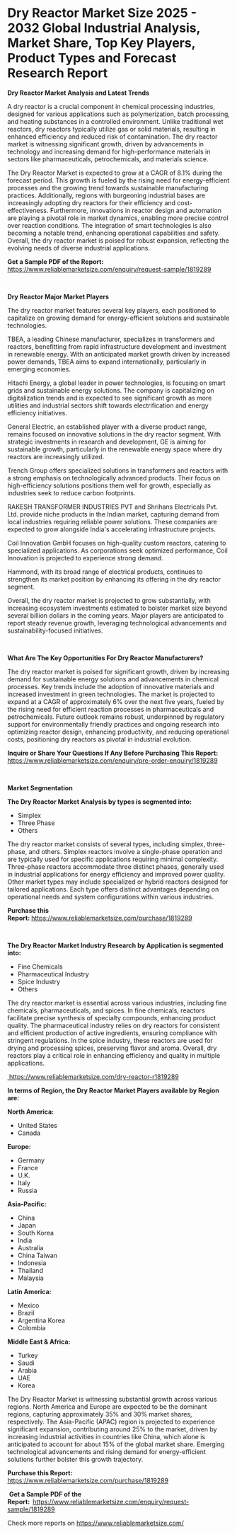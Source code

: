 <p><h1>Dry Reactor Market Size 2025 - 2032 Global Industrial Analysis, Market Share, Top Key Players, Product Types and Forecast Research Report</h1></p><p><strong>Dry Reactor Market Analysis and Latest Trends</strong></p>
<p><p>A dry reactor is a crucial component in chemical processing industries, designed for various applications such as polymerization, batch processing, and heating substances in a controlled environment. Unlike traditional wet reactors, dry reactors typically utilize gas or solid materials, resulting in enhanced efficiency and reduced risk of contamination. The dry reactor market is witnessing significant growth, driven by advancements in technology and increasing demand for high-performance materials in sectors like pharmaceuticals, petrochemicals, and materials science.</p><p>The Dry Reactor Market is expected to grow at a CAGR of 8.1% during the forecast period. This growth is fueled by the rising need for energy-efficient processes and the growing trend towards sustainable manufacturing practices. Additionally, regions with burgeoning industrial bases are increasingly adopting dry reactors for their efficiency and cost-effectiveness. Furthermore, innovations in reactor design and automation are playing a pivotal role in market dynamics, enabling more precise control over reaction conditions. The integration of smart technologies is also becoming a notable trend, enhancing operational capabilities and safety. Overall, the dry reactor market is poised for robust expansion, reflecting the evolving needs of diverse industrial applications.</p></p>
<p><strong>Get a Sample PDF of the Report:&nbsp;</strong> <a href="https://www.reliablemarketsize.com/enquiry/request-sample/1819289?utm_campaign=3345&utm_medium=2&utm_source=Github&utm_content=ia&utm_term=09042025&utm_id=dry-reactor">https://www.reliablemarketsize.com/enquiry/request-sample/1819289</a></p>
<p>&nbsp;</p>
<p><strong>Dry Reactor Major Market Players</strong></p>
<p><p>The dry reactor market features several key players, each positioned to capitalize on growing demand for energy-efficient solutions and sustainable technologies. </p><p>TBEA, a leading Chinese manufacturer, specializes in transformers and reactors, benefitting from rapid infrastructure development and investment in renewable energy. With an anticipated market growth driven by increased power demands, TBEA aims to expand internationally, particularly in emerging economies.</p><p>Hitachi Energy, a global leader in power technologies, is focusing on smart grids and sustainable energy solutions. The company is capitalizing on digitalization trends and is expected to see significant growth as more utilities and industrial sectors shift towards electrification and energy efficiency initiatives.</p><p>General Electric, an established player with a diverse product range, remains focused on innovative solutions in the dry reactor segment. With strategic investments in research and development, GE is aiming for sustainable growth, particularly in the renewable energy space where dry reactors are increasingly utilized.</p><p>Trench Group offers specialized solutions in transformers and reactors with a strong emphasis on technologically advanced products. Their focus on high-efficiency solutions positions them well for growth, especially as industries seek to reduce carbon footprints.</p><p>RAKESH TRANSFORMER INDUSTRIES PVT and Shrihans Electricals Pvt. Ltd. provide niche products in the Indian market, capturing demand from local industries requiring reliable power solutions. These companies are expected to grow alongside India's accelerating infrastructure projects.</p><p>Coil Innovation GmbH focuses on high-quality custom reactors, catering to specialized applications. As corporations seek optimized performance, Coil Innovation is projected to experience strong demand.</p><p>Hammond, with its broad range of electrical products, continues to strengthen its market position by enhancing its offering in the dry reactor segment. </p><p>Overall, the dry reactor market is projected to grow substantially, with increasing ecosystem investments estimated to bolster market size beyond several billion dollars in the coming years. Major players are anticipated to report steady revenue growth, leveraging technological advancements and sustainability-focused initiatives.</p></p>
<p>&nbsp;</p>
<p><strong>What Are The Key Opportunities For Dry Reactor Manufacturers?</strong></p>
<p><p>The dry reactor market is poised for significant growth, driven by increasing demand for sustainable energy solutions and advancements in chemical processes. Key trends include the adoption of innovative materials and increased investment in green technologies. The market is projected to expand at a CAGR of approximately 6% over the next five years, fueled by the rising need for efficient reaction processes in pharmaceuticals and petrochemicals. Future outlook remains robust, underpinned by regulatory support for environmentally friendly practices and ongoing research into optimizing reactor design, enhancing productivity, and reducing operational costs, positioning dry reactors as pivotal in industrial evolution.</p></p>
<p><strong>Inquire or Share Your Questions If Any Before Purchasing This Report:</strong> <a href="https://www.reliablemarketsize.com/enquiry/pre-order-enquiry/1819289?utm_campaign=3345&utm_medium=2&utm_source=Github&utm_content=ia&utm_term=09042025&utm_id=dry-reactor">https://www.reliablemarketsize.com/enquiry/pre-order-enquiry/1819289</a></p>
<p>&nbsp;</p>
<p><strong>Market Segmentation</strong></p>
<p><strong>The Dry Reactor Market Analysis by types is segmented into:</strong></p>
<p><ul><li>Simplex</li><li>Three Phase</li><li>Others</li></ul></p>
<p><p>The dry reactor market consists of several types, including simplex, three-phase, and others. Simplex reactors involve a single-phase operation and are typically used for specific applications requiring minimal complexity. Three-phase reactors accommodate three distinct phases, generally used in industrial applications for energy efficiency and improved power quality. Other market types may include specialized or hybrid reactors designed for tailored applications. Each type offers distinct advantages depending on operational needs and system configurations within various industries.</p></p>
<p><strong>Purchase this Report:&nbsp;</strong><a href="https://www.reliablemarketsize.com/purchase/1819289?utm_campaign=3345&utm_medium=2&utm_source=Github&utm_content=ia&utm_term=09042025&utm_id=dry-reactor">https://www.reliablemarketsize.com/purchase/1819289</a></p>
<p>&nbsp;</p>
<p><strong>The Dry Reactor Market Industry Research by Application is segmented into:</strong></p>
<p><ul><li>Fine Chemicals</li><li>Pharmaceutical Industry</li><li>Spice Industry</li><li>Others</li></ul></p>
<p><p>The dry reactor market is essential across various industries, including fine chemicals, pharmaceuticals, and spices. In fine chemicals, reactors facilitate precise synthesis of specialty compounds, enhancing product quality. The pharmaceutical industry relies on dry reactors for consistent and efficient production of active ingredients, ensuring compliance with stringent regulations. In the spice industry, these reactors are used for drying and processing spices, preserving flavor and aroma. Overall, dry reactors play a critical role in enhancing efficiency and quality in multiple applications.</p></p>
<p><a href="https://www.reliablemarketsize.com/dry-reactor-r1819289?utm_campaign=3345&utm_medium=2&utm_source=Github&utm_content=ia&utm_term=09042025&utm_id=dry-reactor">&nbsp;https://www.reliablemarketsize.com/dry-reactor-r1819289</a></p>
<p><strong>In terms of Region, the Dry Reactor Market Players available by Region are:</strong></p>
<p>
    <p> <strong> North America: </strong>
        <ul>
            <li>United States</li>
            <li>Canada</li>
        </ul>
        </p> 
    <p> <strong> Europe: </strong>
        <ul>
            <li>Germany</li>
            <li>France</li>
            <li>U.K.</li>
            <li>Italy</li>
            <li>Russia</li>
        </ul>
        </p> 
    <p> <strong> Asia-Pacific: </strong>
        <ul>
            <li>China</li>
            <li>Japan</li>
            <li>South Korea</li>
            <li>India</li>
            <li>Australia</li>
            <li>China Taiwan</li>
            <li>Indonesia</li>
            <li>Thailand</li>
            <li>Malaysia</li>
        </ul>
        </p> 
    <p> <strong> Latin America: </strong>
        <ul>
            <li>Mexico</li>
            <li>Brazil</li>
            <li>Argentina Korea</li>
            <li>Colombia</li>
        </ul>
        </p> 
    <p> <strong> Middle East & Africa: </strong>
        <ul>
            <li>Turkey</li>
            <li>Saudi</li>
            <li>Arabia</li>
            <li>UAE</li>
            <li>Korea</li>
        </ul>
    </p>
    </p>
<p><p>The Dry Reactor Market is witnessing substantial growth across various regions. North America and Europe are expected to be the dominant regions, capturing approximately 35% and 30% market shares, respectively. The Asia-Pacific (APAC) region is projected to experience significant expansion, contributing around 25% to the market, driven by increasing industrial activities in countries like China, which alone is anticipated to account for about 15% of the global market share. Emerging technological advancements and rising demand for energy-efficient solutions further bolster this growth trajectory.</p></p>
<p><strong>Purchase this Report: </strong><a href="https://www.reliablemarketsize.com/purchase/1819289?utm_campaign=3345&utm_medium=2&utm_source=Github&utm_content=ia&utm_term=09042025&utm_id=dry-reactor">https://www.reliablemarketsize.com/purchase/1819289</a></p>
<p>&nbsp;<strong>Get a Sample PDF of the Report:&nbsp;&nbsp;</strong><a href="https://www.reliablemarketsize.com/enquiry/request-sample/1819289?utm_campaign=3345&utm_medium=2&utm_source=Github&utm_content=ia&utm_term=09042025&utm_id=dry-reactor">https://www.reliablemarketsize.com/enquiry/request-sample/1819289</a></p>
<p><strong></strong></p>
<p>Check more reports on <a href="https://www.reliablemarketsize.com/?utm_campaign=3345&utm_medium=2&utm_source=Github&utm_content=ia&utm_term=09042025&utm_id=dry-reactor">https://www.reliablemarketsize.com/</a></p>